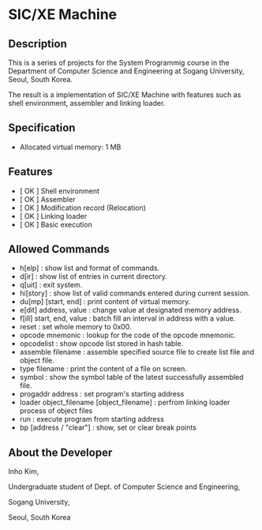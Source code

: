 # SIC/XE Machine

## Description

This is a series of projects for the System Programmig course in the Department of Computer Science and Engineering at Sogang University, Seoul, South Korea.

The result is a implementation of SIC/XE Machine with features such as shell environment, assembler and linking loader.


## Specification

- Allocated virtual memory: 1 MB


## Features

- [ OK ] Shell environment
- [ OK ] Assembler
- [ OK ] Modification record (Relocation)
- [ OK ] Linking loader
- [ OK ] Basic execution


## Allowed Commands

- h[elp] : show list and format of commands.
- d[ir] : show list of entries in current directory.
- q[uit] : exit system.
- hi[story] : show list of valid commands entered during current session.
- du[mp] [start, end] : print content of virtual memory.
- e[dit] address, value : change value at designated memory address.
- f[ill] start, end, value : batch fill an interval in address with a value.
- reset : set whole memory to 0x00.
- opcode mnemonic : lookup for the code of the opcode mnemonic.
- opcodelist : show opcode list stored in hash table.
- assemble filename : assemble specified source file to create list file and object file.
- type filename : print the content of a file on screen.
- symbol : show the symbol table of the latest successfully assembled file.
- progaddr address : set program's starting address
- loader object_filename [object_filename] : perfrom linking loader process of object files
- run : execute program from starting address
- bp [address / "clear"] : show, set or clear break points


## About the Developer

Inho Kim,

Undergraduate student of Dept. of Computer Science and Engineering,

Sogang University,

Seoul, South Korea
